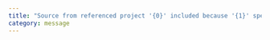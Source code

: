 ```yaml
---
title: "Source from referenced project '{0}' included because '{1}' specified"
category: message
---
```

